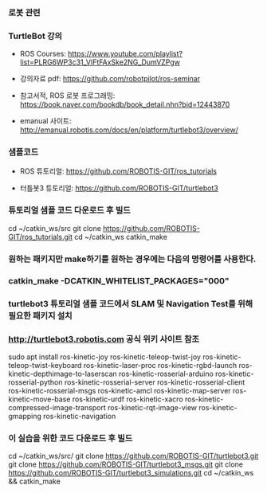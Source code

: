 ### 로봇 관련

### TurtleBot 강의

* ROS Courses: https://www.youtube.com/playlist?list=PLRG6WP3c31_VIFtFAxSke2NG_DumVZPgw

* 강의자료 pdf: https://github.com/robotpilot/ros-seminar

* 참고서적, ROS 로봇 프로그래밍: https://book.naver.com/bookdb/book_detail.nhn?bid=12443870

* emanual 사이트: http://emanual.robotis.com/docs/en/platform/turtlebot3/overview/



### 샘플코드

* ROS 튜토리얼: https://github.com/ROBOTIS-GIT/ros_tutorials

* 터틀봇3 튜토리얼: https://github.com/ROBOTIS-GIT/turtlebot3

### 튜토리얼 샘플 코드 다운로드 후 빌드

cd ~/catkin_ws/src
git clone https://github.com/ROBOTIS-GIT/ros_tutorials.git
cd ~/catkin_ws
catkin_make

### 원하는 패키지만 make하기를 원하는 경우에는 다음의 명령어를 사용한다.
### catkin_make -DCATKIN_WHITELIST_PACKAGES="000"

### turtlebot3 튜토리얼 샘플 코드에서 SLAM 및 Navigation Test를 위해 필요한 패키지 설치 
### http://turtlebot3.robotis.com 공식 위키 사이트 참조

sudo apt install ros-kinetic-joy ros-kinetic-teleop-twist-joy ros-kinetic-teleop-twist-keyboard ros-kinetic-laser-proc ros-kinetic-rgbd-launch ros-kinetic-depthimage-to-laserscan ros-kinetic-rosserial-arduino ros-kinetic-rosserial-python ros-kinetic-rosserial-server ros-kinetic-rosserial-client ros-kinetic-rosserial-msgs ros-kinetic-amcl ros-kinetic-map-server ros-kinetic-move-base ros-kinetic-urdf ros-kinetic-xacro ros-kinetic-compressed-image-transport ros-kinetic-rqt-image-view ros-kinetic-gmapping ros-kinetic-navigation

### 이 실습을 위한 코드 다운로드 후 빌드

cd ~/catkin_ws/src/
git clone https://github.com/ROBOTIS-GIT/turtlebot3.git
git clone https://github.com/ROBOTIS-GIT/turtlebot3_msgs.git
git clone https://github.com/ROBOTIS-GIT/turtlebot3_simulations.git
cd ~/catkin_ws && catkin_make
